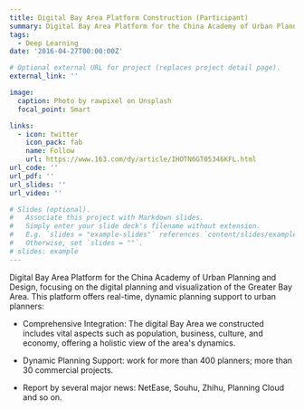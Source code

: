```yaml
---
title: Digital Bay Area Platform Construction (Participant)
summary: Digital Bay Area Platform for the China Academy of Urban Planning and Design, focusing on the digital planning and visualization of the Greater Bay Area. This platform offers real-time, dynamic planning support to urban planners.
tags:
  - Deep Learning
date: '2016-04-27T00:00:00Z'

# Optional external URL for project (replaces project detail page).
external_link: ''

image:
  caption: Photo by rawpixel on Unsplash
  focal_point: Smart

links:
  - icon: twitter
    icon_pack: fab
    name: Follow
    url: https://www.163.com/dy/article/IHOTN6GT05346KFL.html
url_code: ''
url_pdf: ''
url_slides: ''
url_video: ''

# Slides (optional).
#   Associate this project with Markdown slides.
#   Simply enter your slide deck's filename without extension.
#   E.g. `slides = "example-slides"` references `content/slides/example-slides.md`.
#   Otherwise, set `slides = ""`.
# slides: example
---
```


Digital Bay Area Platform for the China Academy of Urban Planning and Design, focusing on the digital planning and visualization of the Greater Bay Area. This platform offers real-time, dynamic planning support to urban planners:

- Comprehensive Integration: The digital Bay Area we constructed includes vital aspects such as population, business, culture, and economy, offering a holistic view of the area's dynamics.

- Dynamic Planning Support: work for more than 400 planners; more than 30 commercial projects. 

- Report by several major news: NetEase, Souhu, Zhihu, Planning Cloud and so on.